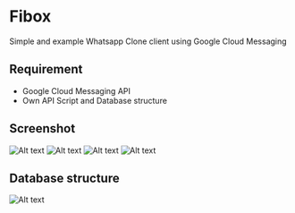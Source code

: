 Fibox
==============
Simple and example Whatsapp Clone client using Google Cloud Messaging

Requirement
------
- Google Cloud Messaging API
- Own API Script and Database structure

Screenshot
----
![Alt text](/screenshot/shot1.png "Register new account activity")
![Alt text](/screenshot/shot2.png "Conversation list activity")
![Alt text](/screenshot/shot3.png "Contacts activity")
![Alt text](/screenshot/shot4.png "Chat activity")

Database structure
----
![Alt text](/screenshot/shot_db1.png "Example database structure")